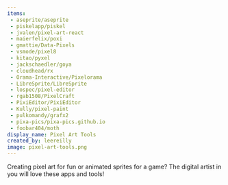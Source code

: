 ```yaml
---
items:
 - aseprite/aseprite
 - piskelapp/piskel
 - jvalen/pixel-art-react
 - maierfelix/poxi
 - gmattie/Data-Pixels
 - vsmode/pixel8
 - kitao/pyxel
 - jackschaedler/goya
 - cloudhead/rx
 - Orama-Interactive/Pixelorama
 - LibreSprite/LibreSprite
 - lospec/pixel-editor
 - rgab1508/PixelCraft
 - PixiEditor/PixiEditor
 - Kully/pixel-paint
 - pulkomandy/grafx2
 - pixa-pics/pixa-pics.github.io
 - foobar404/moth
display_name: Pixel Art Tools
created_by: leereilly
image: pixel-art-tools.png
---
```

Creating pixel art for fun or animated sprites for a game? The digital artist in you will love these apps and tools!
